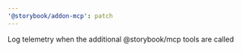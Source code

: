 ```yaml
---
'@storybook/addon-mcp': patch
---
```


Log telemetry when the additional @storybook/mcp tools are called
